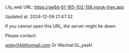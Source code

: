 Lily_web URL: https://ae6d-61-165-102-156.ngrok-free.app

Updated at: 2024-12-09 21:47:32

If you cannot open this URL, the server might be down.

Please contact: 

goley04@foxmail.com Or Wechat:GL_yeaH
